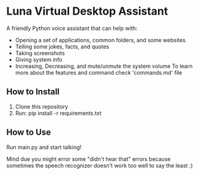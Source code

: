 # Luna Virtual Desktop Assistant

A friendly Python voice assistant that can help with:
- Opening a set of applications, common folders, and some websites
- Telling some jokes, facts, and quotes
- Taking screenshots
- Giving system info
- Increasing, Decreasing, and mute/unmute the system volume
To learn more about the features and command check 'commands.md' file

## How to Install
1. Clone this repository
2. Run: pip install -r requirements.txt

## How to Use
Run main.py and start talking!

Mind due you might error some "didn't hear that" errors because sometimes the speech recognizer doesn't work too well to say the least :)
